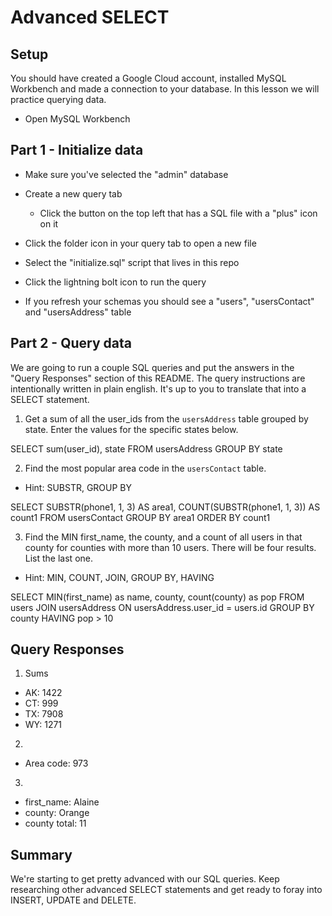# Advanced SELECT

## Setup

You should have created a Google Cloud account, installed MySQL Workbench and made a connection to your database. In this lesson we will practice querying data.

* Open MySQL Workbench

## Part 1 - Initialize data

* Make sure you've selected the "admin" database

* Create a new query tab
  * Click the button on the top left that has a SQL file with a "plus" icon on it

* Click the folder icon in your query tab to open a new file

* Select the "initialize.sql" script that lives in this repo

* Click the lightning bolt icon to run the query

* If you refresh your schemas you should see a "users", "usersContact" and "usersAddress" table

## Part 2 - Query data

We are going to run a couple SQL queries and put the answers in the "Query Responses" section of this README. The query instructions are intentionally written in plain english. It's up to you to translate that into a SELECT statement.

1. Get a sum of all the user_ids from the `usersAddress` table grouped by state. Enter the values for the specific states below.

  SELECT sum(user_id), state
  FROM usersAddress
  GROUP BY state

2. Find the most popular area code in the `usersContact` table. 
  * Hint: SUBSTR, GROUP BY

  SELECT
  SUBSTR(phone1, 1, 3) AS area1,
  COUNT(SUBSTR(phone1, 1, 3)) AS count1
  FROM
  usersContact
  GROUP BY area1
  ORDER BY count1


3. Find the MIN first_name, the county, and a count of all users in that county for counties with more than 10 users. There will be four results. List the last one. 
  * Hint: MIN, COUNT, JOIN, GROUP BY, HAVING

  SELECT 
  MIN(first_name) as name,
  county,
  count(county) as pop
  FROM users
  JOIN usersAddress
  ON usersAddress.user_id = users.id
  GROUP BY county
  HAVING pop > 10


## Query Responses

1. Sums
  * AK: 1422
  * CT: 999
  * TX: 7908
  * WY: 1271

2.
  * Area code: 973

3.
  * first_name: Alaine
  * county: Orange
  * county total: 11


## Summary

We're starting to get pretty advanced with our SQL queries. Keep researching other advanced SELECT statements and get ready to foray into INSERT, UPDATE and DELETE.
